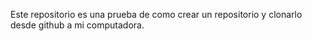Este repositorio es una prueba de como crear un repositorio y clonarlo desde github a mi computadora. 
